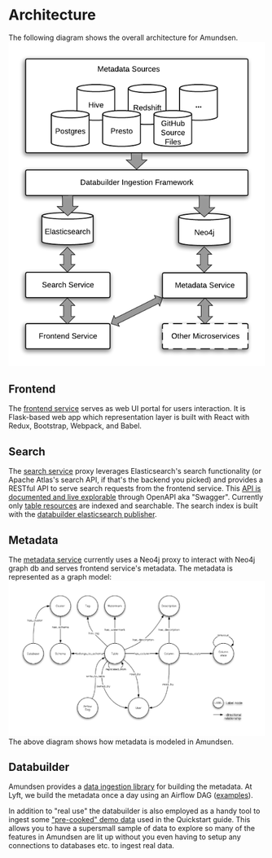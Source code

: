# Architecture

The following diagram shows the overall architecture for Amundsen.
![](img/Amundsen_Architecture.png)

## Frontend
The [frontend service](https://github.com/lyft/amundsenfrontendlibrary#amundsen-frontend-service) serves as web UI portal for users interaction. 
It is Flask-based web app which representation layer is built with React with Redux, Bootstrap, Webpack, and Babel.

## Search
The [search service](https://github.com/lyft/amundsensearchlibrary#amundsen-search-service) proxy leverages Elasticsearch's search functionality (or Apache Atlas's search API, if that's the backend you picked) and 
provides a RESTful API to serve search requests from the frontend service. This [API is documented and live explorable](https://github.com/lyft/amundsensearchlibrary#api-documentation) through OpenAPI aka "Swagger".
Currently only [table resources](https://github.com/lyft/amundsendatabuilder/blob/master/databuilder/models/elasticsearch_document.py) are indexed and searchable.
The search index is built with the [databuilder elasticsearch publisher](https://github.com/lyft/amundsendatabuilder/blob/master/databuilder/publisher/elasticsearch_publisher.py).

## Metadata
The [metadata service](https://github.com/lyft/amundsenmetadatalibrary#amundsen-metadata-service) currently uses a Neo4j proxy to interact with Neo4j graph db and serves frontend service's metadata. 
The metadata is represented as a graph model:
![](img/graph_model.png)
The above diagram shows how metadata is modeled in Amundsen.

## Databuilder
Amundsen provides a [data ingestion library](https://github.com/lyft/amundsendatabuilder) for building the metadata. At Lyft, we build the metadata once a day 
using an Airflow DAG ([examples](https://github.com/lyft/amundsendatabuilder/tree/master/example/dags)).

In addition to "real use" the databuilder is also employed as a handy tool to ingest some ["pre-cooked" demo data](https://github.com/lyft/amundsendatabuilder/blob/master/example/sample_data/) used in the Quickstart guide. This allows you to have a supersmall sample of data to explore so many of the features in Amundsen are lit up without you even having to setup any connections to databases etc. to ingest real data.
